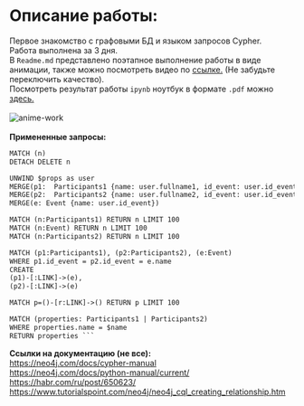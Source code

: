 # Описание работы:
Первое знакомство с графовыми БД и языком запросов Cypher. <br>
Работа выполнена за 3 дня. <br> 
В `Readme.md` представлено поэтапное выполнение работы в виде анимации, также можно посмотреть видео по [ссылке.](https://cloud.mail.ru/public/VNEb/mbcg4hm47) (Не забудьте переключить качество). <br>
Посмотреть результат работы `ipynb` ноутбук в формате `.pdf` можно [здесь.](https://github.com/legion088/working-graph-databases/blob/main/presents/graph_tasks.pdf)<br><br>
![anime-work](https://github.com/legion088/working-graph-databases/blob/main/presents/animation.gif)<br><br>
**Примененные запросы:**

```html
MATCH (n)
DETACH DELETE n

UNWIND $props as user 
MERGE(p1:  Participants1 {name: user.fullname1, id_event: user.id_event })
MERGE(p2:  Participants2 {name: user.fullname2, id_event: user.id_event })
MERGE(e: Event {name: user.id_event})

MATCH (n:Participants1) RETURN n LIMIT 100
MATCH (n:Event) RETURN n LIMIT 100
MATCH (n:Participants2) RETURN n LIMIT 100

MATCH (p1:Participants1), (p2:Participants2), (e:Event) 
WHERE p1.id_event = p2.id_event = e.name
CREATE 
(p1)-[:LINK]->(e),
(p2)-[:LINK]->(e)

MATCH p=()-[r:LINK]->() RETURN p LIMIT 100

MATCH (properties: Participants1 | Participants2)
WHERE properties.name = $name
RETURN properties ```
```
**Ссылки на документацию (не все):**<br>
https://neo4j.com/docs/cypher-manual<br>
https://neo4j.com/docs/python-manual/current/<br>
https://habr.com/ru/post/650623/<br>
https://www.tutorialspoint.com/neo4j/neo4j_cql_creating_relationship.htm<br>

